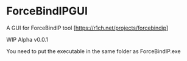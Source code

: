 # ForceBindIPGUI
A GUI for ForceBindIP tool [https://r1ch.net/projects/forcebindip]

WIP Alpha v0.0.1

You need to put the executable in the same folder as ForceBindIP.exe
